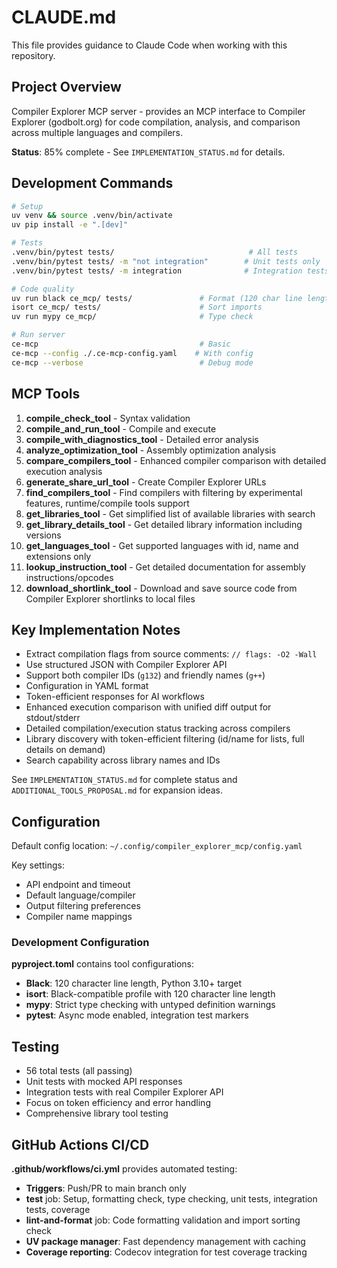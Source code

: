 # CLAUDE.md

This file provides guidance to Claude Code when working with this repository.

## Project Overview

Compiler Explorer MCP server - provides an MCP interface to Compiler Explorer (godbolt.org) for code compilation, analysis, and comparison across multiple languages and compilers.

**Status**: 85% complete - See `IMPLEMENTATION_STATUS.md` for details.

## Development Commands

```bash
# Setup
uv venv && source .venv/bin/activate
uv pip install -e ".[dev]"

# Tests
.venv/bin/pytest tests/                              # All tests
.venv/bin/pytest tests/ -m "not integration"        # Unit tests only
.venv/bin/pytest tests/ -m integration              # Integration tests

# Code quality
uv run black ce_mcp/ tests/               # Format (120 char line length)
isort ce_mcp/ tests/                      # Sort imports
uv run mypy ce_mcp/                       # Type check

# Run server
ce-mcp                                    # Basic
ce-mcp --config ./.ce-mcp-config.yaml    # With config
ce-mcp --verbose                          # Debug mode
```

## MCP Tools

1. **compile_check_tool** - Syntax validation
2. **compile_and_run_tool** - Compile and execute
3. **compile_with_diagnostics_tool** - Detailed error analysis
4. **analyze_optimization_tool** - Assembly optimization analysis
5. **compare_compilers_tool** - Enhanced compiler comparison with detailed execution analysis
6. **generate_share_url_tool** - Create Compiler Explorer URLs
7. **find_compilers_tool** - Find compilers with filtering by experimental features, runtime/compile tools support
8. **get_libraries_tool** - Get simplified list of available libraries with search
9. **get_library_details_tool** - Get detailed library information including versions
10. **get_languages_tool** - Get supported languages with id, name and extensions only
11. **lookup_instruction_tool** - Get detailed documentation for assembly instructions/opcodes
12. **download_shortlink_tool** - Download and save source code from Compiler Explorer shortlinks to local files

## Key Implementation Notes

- Extract compilation flags from source comments: `// flags: -O2 -Wall`
- Use structured JSON with Compiler Explorer API
- Support both compiler IDs (`g132`) and friendly names (`g++`)
- Configuration in YAML format
- Token-efficient responses for AI workflows
- Enhanced execution comparison with unified diff output for stdout/stderr
- Detailed compilation/execution status tracking across compilers
- Library discovery with token-efficient filtering (id/name for lists, full details on demand)
- Search capability across library names and IDs

See `IMPLEMENTATION_STATUS.md` for complete status and `ADDITIONAL_TOOLS_PROPOSAL.md` for expansion ideas.

## Configuration

Default config location: `~/.config/compiler_explorer_mcp/config.yaml`

Key settings:
- API endpoint and timeout
- Default language/compiler
- Output filtering preferences
- Compiler name mappings

### Development Configuration

**pyproject.toml** contains tool configurations:
- **Black**: 120 character line length, Python 3.10+ target
- **isort**: Black-compatible profile with 120 character line length
- **mypy**: Strict type checking with untyped definition warnings
- **pytest**: Async mode enabled, integration test markers

## Testing

- 56 total tests (all passing)
- Unit tests with mocked API responses
- Integration tests with real Compiler Explorer API
- Focus on token efficiency and error handling
- Comprehensive library tool testing

## GitHub Actions CI/CD

**.github/workflows/ci.yml** provides automated testing:
- **Triggers**: Push/PR to main branch only
- **test** job: Setup, formatting check, type checking, unit tests, integration tests, coverage
- **lint-and-format** job: Code formatting validation and import sorting check
- **UV package manager**: Fast dependency management with caching
- **Coverage reporting**: Codecov integration for test coverage tracking
